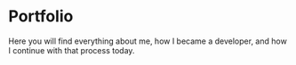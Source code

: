 # Portfolio
Here you will find everything about me, how I became a developer, and how I continue with that process today.
